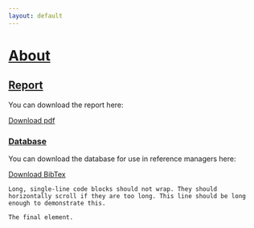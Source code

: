 ```yaml
---
layout: default
---
```


# [About](./another-page.html)

## [Report](./report.html)
You can download the report here:

[Download pdf](example.pdf)
### [Database](./database.html)

You can download the database for use in reference managers here:

[Download BibTex](references.html)
```
Long, single-line code blocks should not wrap. They should horizontally scroll if they are too long. This line should be long enough to demonstrate this.
```

```
The final element.
```
